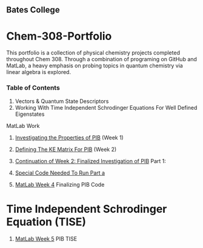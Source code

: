 ## Bates College


# Chem-308-Portfolio
This portfolio is a collection of physical chemistry projects completed throughout Chem 308. Through a combination of programing on GitHub and MatLab, a heavy emphasis on probing topics in quantum chemistry via linear algebra is explored. 

### Table of Contents

1. Vectors & Quantum State Descriptors 
1. Working With Time Independent Schrodinger Equations For Well Defined Eigenstates

MatLab Work

1. [Investigating the Properties of PIB](/MLW1.md) (Week 1)

1. [Defining The KE Matrix For PIB](/MLW2.md) (Week 2) 

1. [Continuation of Week 2: Finalized Investigation of PIB](/MLW3a.md) Part 1: 
1. [Special Code Needed To Run Part a](/MLW3b.md) 
  
1. [MatLab Week 4](/MatLab-Week-4.md) Finalizing PIB Code

# Time Independent Schrodinger Equation (TISE)

1. [MatLab Week 5](/MatLab-Week-5.md) PIB TISE
